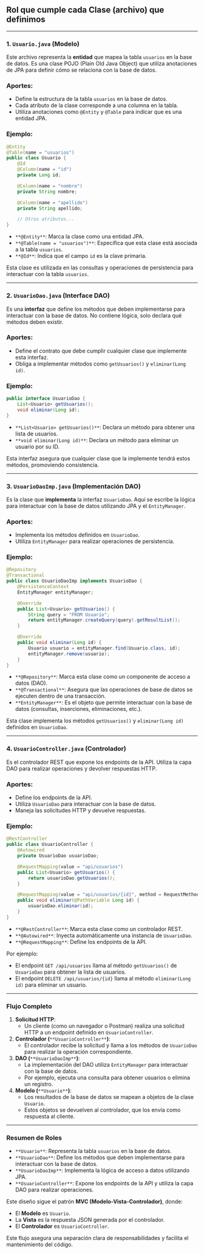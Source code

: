 ## Rol que cumple cada Clase (archivo) que definimos

---

### 1. `Usuario.java` (Modelo)

Este archivo representa la **entidad** que mapea la tabla `usuarios` en la base de datos. Es una clase POJO (Plain Old Java Object) que utiliza anotaciones de JPA para definir cómo se relaciona con la base de datos.

### Aportes:

- Define la estructura de la tabla `usuarios` en la base de datos.
- Cada atributo de la clase corresponde a una columna en la tabla.
- Utiliza anotaciones como `@Entity` y `@Table` para indicar que es una entidad JPA.

### Ejemplo:

```Java
@Entity
@Table(name = "usuarios")
public class Usuario {
    @Id
    @Column(name = "id")
    private Long id;

    @Column(name = "nombre")
    private String nombre;

    @Column(name = "apellido")
    private String apellido;

    // Otros atributos...
}
```

- `**@Entity**`: Marca la clase como una entidad JPA.
- `**@Table(name = "usuarios")**`: Especifica que esta clase está asociada a la tabla `usuarios`.
- `**@Id**`: Indica que el campo `id` es la clave primaria.

Esta clase es utilizada en las consultas y operaciones de persistencia para interactuar con la tabla `usuarios`.

---

### 2. `UsuarioDao.java` (Interface DAO)

Es una **interfaz** que define los métodos que deben implementarse para interactuar con la base de datos. No contiene lógica, solo declara qué métodos deben existir.

### Aportes:

- Define el contrato que debe cumplir cualquier clase que implemente esta interfaz.
- Obliga a implementar métodos como `getUsuarios()` y `eliminar(Long id)`.

### Ejemplo:

```Java
public interface UsuarioDao {
    List<Usuario> getUsuarios();
    void eliminar(Long id);
}
```

- `**List<Usuario> getUsuarios()**`: Declara un método para obtener una lista de usuarios.
- `**void eliminar(Long id)**`: Declara un método para eliminar un usuario por su ID.

Esta interfaz asegura que cualquier clase que la implemente tendrá estos métodos, promoviendo consistencia.

---

### 3. `UsuarioDaoImp.java` (Implementación DAO)

Es la clase que **implementa** la interfaz `UsuarioDao`. Aquí se escribe la lógica para interactuar con la base de datos utilizando JPA y el `EntityManager`.

### Aportes:

- Implementa los métodos definidos en `UsuarioDao`.
- Utiliza `EntityManager` para realizar operaciones de persistencia.

### Ejemplo:

```Java
@Repository
@Transactional
public class UsuarioDaoImp implements UsuarioDao {
    @PersistenceContext
    EntityManager entityManager;

    @Override
    public List<Usuario> getUsuarios() {
        String query = "FROM Usuario";
        return entityManager.createQuery(query).getResultList();
    }

    @Override
    public void eliminar(Long id) {
        Usuario usuario = entityManager.find(Usuario.class, id);
        entityManager.remove(usuario);
    }
}
```

- `**@Repository**`: Marca esta clase como un componente de acceso a datos (DAO).
- `**@Transactional**`: Asegura que las operaciones de base de datos se ejecuten dentro de una transacción.
- `**EntityManager**`: Es el objeto que permite interactuar con la base de datos (consultas, inserciones, eliminaciones, etc.).

Esta clase implementa los métodos `getUsuarios()` y `eliminar(Long id)` definidos en `UsuarioDao`.

---

### 4. `UsuarioController.java` (Controlador)

Es el controlador REST que expone los endpoints de la API. Utiliza la capa DAO para realizar operaciones y devolver respuestas HTTP.

### Aportes:

- Define los endpoints de la API.
- Utiliza `UsuarioDao` para interactuar con la base de datos.
- Maneja las solicitudes HTTP y devuelve respuestas.

### Ejemplo:

```Java
@RestController
public class UsuarioController {
    @Autowired
    private UsuarioDao usuarioDao;

    @RequestMapping(value = "api/usuarios")
    public List<Usuario> getUsuarios() {
        return usuarioDao.getUsuarios();
    }

    @RequestMapping(value = "api/usuarios/{id}", method = RequestMethod.DELETE)
    public void eliminar(@PathVariable Long id) {
        usuarioDao.eliminar(id);
    }
}
```

- `**@RestController**`: Marca esta clase como un controlador REST.
- `**@Autowired**`: Inyecta automáticamente una instancia de `UsuarioDao`.
- `**@RequestMapping**`: Define los endpoints de la API.

Por ejemplo:

- El endpoint `GET /api/usuarios` llama al método `getUsuarios()` de `UsuarioDao` para obtener la lista de usuarios.
- El endpoint `DELETE /api/usuarios/{id}` llama al método `eliminar(Long id)` para eliminar un usuario.

---

### Flujo Completo

1. **Solicitud HTTP**:
    - Un cliente (como un navegador o Postman) realiza una solicitud HTTP a un endpoint definido en `UsuarioController`.
2. **Controlador (**`**UsuarioController**`**)**:
    - El controlador recibe la solicitud y llama a los métodos de `UsuarioDao` para realizar la operación correspondiente.
3. **DAO (**`**UsuarioDaoImp**`**)**:
    - La implementación del DAO utiliza `EntityManager` para interactuar con la base de datos.
    - Por ejemplo, ejecuta una consulta para obtener usuarios o elimina un registro.
4. **Modelo (**`**Usuario**`**)**:
    - Los resultados de la base de datos se mapean a objetos de la clase `Usuario`.
    - Estos objetos se devuelven al controlador, que los envía como respuesta al cliente.

---

### Resumen de Roles

- `**Usuario**`: Representa la tabla `usuarios` en la base de datos.
- `**UsuarioDao**`: Define los métodos que deben implementarse para interactuar con la base de datos.
- `**UsuarioDaoImp**`: Implementa la lógica de acceso a datos utilizando JPA.
- `**UsuarioController**`: Expone los endpoints de la API y utiliza la capa DAO para realizar operaciones.

Este diseño sigue el patrón **MVC (Modelo-Vista-Controlador)**, donde:

- El **Modelo** es `Usuario`.
- La **Vista** es la respuesta JSON generada por el controlador.
- El **Controlador** es `UsuarioController`.

Este flujo asegura una separación clara de responsabilidades y facilita el mantenimiento del código.